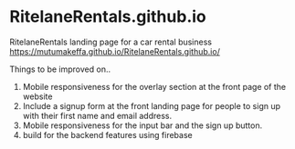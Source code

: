 # RitelaneRentals.github.io
RitelaneRentals landing page for a car rental business
https://mutumakeffa.github.io/RitelaneRentals.github.io/


Things to be improved on..
1. Mobile responsiveness for the overlay section at the front page of the website
2. Include a signup form at the front landing page for people to sign up with their first name and email address.
3. Mobile responsiveness for the input bar and the sign up button.
4. build for the backend features using firebase

